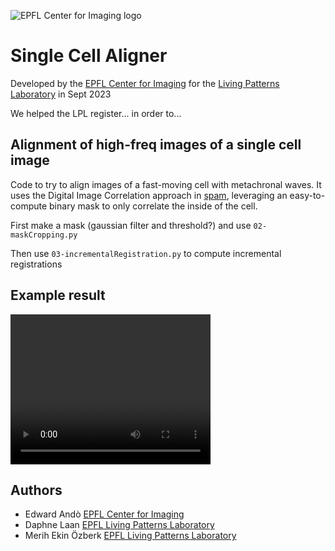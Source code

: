 ![EPFL Center for Imaging logo](https://imaging.epfl.ch/resources/logo-for-gitlab.svg)

# Single Cell Aligner
Developed by the [EPFL Center for Imaging](https://imaging.epfl.ch) for the [Living Patterns Laboratory](https://www.epfl.ch/labs/lpl/) in Sept 2023

We helped the LPL register... in order to...

## Alignment of high-freq images of a single cell image
Code to try to align images of a fast-moving cell with metachronal waves.
It uses the Digital Image Correlation approach in [spam](http://spam-project.gitlab.io/spam/), leveraging an easy-to-compute binary mask to only correlate the inside of the cell.

First make a mask (gaussian filter and threshold?) and use `02-maskCropping.py`

Then use `03-incrementalRegistration.py` to compute incremental registrations

## Example result
<video width="320" height="240" controls>
  <source src="images/illustration.webm" type="video/webm">
</video>

## Authors
  - Edward Andò [EPFL Center for Imaging](https://imaging.epfl.ch)
  - Daphne Laan [EPFL Living Patterns Laboratory](https://www.epfl.ch/labs/lpl/)
  - Merih Ekin Özberk [EPFL Living Patterns Laboratory](https://www.epfl.ch/labs/lpl/)
